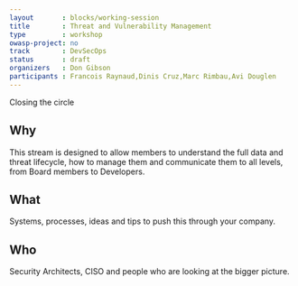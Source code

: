 ```yaml
---
layout       : blocks/working-session
title        : Threat and Vulnerability Management
type         : workshop
owasp-project: no
track        : DevSecOps
status       : draft
organizers   : Don Gibson
participants : Francois Raynaud,Dinis Cruz,Marc Rimbau,Avi Douglen
---
```


Closing the circle

## Why

This stream is designed to allow members to understand the full data and threat lifecycle, how to manage them and communicate them to all levels, from Board members to Developers.

## What

Systems, processes, ideas and tips to push this through your company.

## Who

Security Architects, CISO and people who are looking at the bigger picture.
